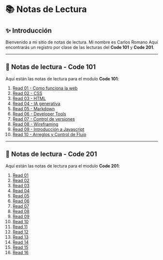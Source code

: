 # 📚 Notas de Lectura

## ✨ Introducción
Bienvenido a mi sitio de notas de lectura. Mi nombre es Carlos Romano  Aquí encontrarás un registro por clase de las lecturas del  **Code 101** y **Code 201**.

---

## 🚀 Notas de lectura - Code 101
Aquí están las notas de lectura para el modulo **Code 101**:

1. [Read 01 - Como funciona la web ](./101/read01.md)  
2. [Read 02 - CSS ](./101/read02.md)  
3. [Read 03 - HTML](./101/read03.md)  
4. [Read 04 - IA generativa](./101/read04.md)  
5. [Read 05 - Markdown](./101/read05.md)  
6. [Read 06 - Developer Tools](./101/read06.md)  
7. [Read 07 - Control de versiones](./101/read07.md)  
8. [Read 08 - Wireframing](./101/read08.md)  
9. [Read 09 - Introducción a Javascript](./101/read09.md)  
10. [Read 10 - Arreglos y Control de Flujo](./101/read10.md)  

---

## 🌟 Notas de lectura - Code 201
Aquí están las notas de lectura para el modulo **Code 201**:

1. [Read 01](./201/read01.md)  
2. [Read 02](./201/read02.md)  
3. [Read 03](./201/read03.md)  
4. [Read 04](./201/read04.md)  
5. [Read 05](./201/read05.md)  
6. [Read 06](./201/read06.md)  
7. [Read 07](./201/read07.md)  
8. [Read 08](./201/read08.md)  
9. [Read 09](./201/read09.md)  
10. [Read 10](./201/read10.md)  
11. [Read 11](./201/read11.md)  
12. [Read 12](./201/read12.md)  
13. [Read 13](./201/read13.md)  
14. [Read 14](./201/read14.md)  
15. [Read 15](./201/read15.md)  
16. [Read 16](./201/read16.md)  
